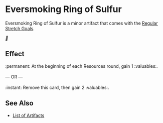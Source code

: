 # Eversmoking Ring of Sulfur

Eversmoking Ring of Sulfur is a minor artifact that comes with the [Regular Stretch Goals](../content.md).

*🚧*


## Effect

:permanent: At the beginning of each Resources round, gain 1 :valuables:.<br><br>— OR —<br><br>:instant: Remove this card, then gain 2 :valuables:.


## See Also

- [List of Artifacts](../artifacts.md)
